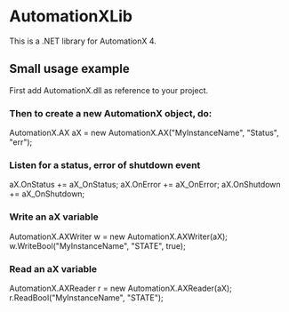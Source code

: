 AutomationXLib
==============

This is a .NET library for AutomationX 4.

Small usage example
-------------------

First add AutomationX.dll as reference to your project.

### Then to create a new AutomationX object, do:

AutomationX.AX aX = new AutomationX.AX("MyInstanceName", "Status", "err");

### Listen for a status, error of shutdown event

aX.OnStatus += aX_OnStatus;
aX.OnError += aX_OnError;
aX.OnShutdown += aX_OnShutdown;

### Write an aX variable
AutomationX.AXWriter w = new AutomationX.AXWriter(aX);
w.WriteBool("MyInstanceName", "STATE", true);

### Read an aX variable

AutomationX.AXReader r = new AutomationX.AXReader(aX);
r.ReadBool("MyInstanceName", "STATE");